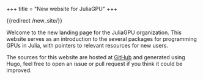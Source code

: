 +++
title = "New website for JuliaGPU"
+++

{{redirect /new_site/}}

Welcome to the new landing page for the JuliaGPU organization. This website serves as an
introduction to the several packages for programming GPUs in Julia, with pointers to
relevant resources for new users.

<!--more-->

The sources for this website are hosted at
[GitHub](https://github.com/JuliaGPU/juliagpu.org) and generated using Hugo, feel free to
open an issue or pull request if you think it could be improved.

